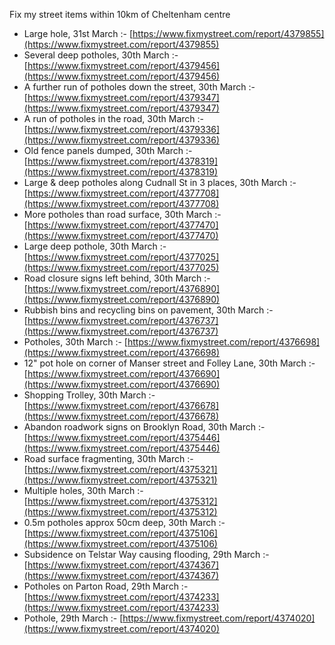 Fix my street items within 10km of Cheltenham centre

<!-- fix_marker starts -->

- Large hole, 31st March :- [https://www.fixmystreet.com/report/4379855](https://www.fixmystreet.com/report/4379855)
- Several deep potholes, 30th March :- [https://www.fixmystreet.com/report/4379456](https://www.fixmystreet.com/report/4379456)
- A further run of potholes down the street, 30th March :- [https://www.fixmystreet.com/report/4379347](https://www.fixmystreet.com/report/4379347)
- A run of potholes in the road, 30th March :- [https://www.fixmystreet.com/report/4379336](https://www.fixmystreet.com/report/4379336)
- Old fence panels dumped, 30th March :- [https://www.fixmystreet.com/report/4378319](https://www.fixmystreet.com/report/4378319)
- Large & deep potholes along Cudnall St in 3 places, 30th March :- [https://www.fixmystreet.com/report/4377708](https://www.fixmystreet.com/report/4377708)
- More potholes than road surface, 30th March :- [https://www.fixmystreet.com/report/4377470](https://www.fixmystreet.com/report/4377470)
- Large deep pothole, 30th March :- [https://www.fixmystreet.com/report/4377025](https://www.fixmystreet.com/report/4377025)
- Road closure signs left behind, 30th March :- [https://www.fixmystreet.com/report/4376890](https://www.fixmystreet.com/report/4376890)
- Rubbish bins and recycling bins on pavement, 30th March :- [https://www.fixmystreet.com/report/4376737](https://www.fixmystreet.com/report/4376737)
- Potholes, 30th March :- [https://www.fixmystreet.com/report/4376698](https://www.fixmystreet.com/report/4376698)
- 12" pot hole on corner of Manser street and Folley Lane, 30th March :- [https://www.fixmystreet.com/report/4376690](https://www.fixmystreet.com/report/4376690)
- Shopping Trolley, 30th March :- [https://www.fixmystreet.com/report/4376678](https://www.fixmystreet.com/report/4376678)
- Abandon roadwork signs on Brooklyn Road, 30th March :- [https://www.fixmystreet.com/report/4375446](https://www.fixmystreet.com/report/4375446)
- Road surface fragmenting, 30th March :- [https://www.fixmystreet.com/report/4375321](https://www.fixmystreet.com/report/4375321)
- Multiple holes, 30th March :- [https://www.fixmystreet.com/report/4375312](https://www.fixmystreet.com/report/4375312)
- 0.5m potholes approx 50cm deep, 30th March :- [https://www.fixmystreet.com/report/4375106](https://www.fixmystreet.com/report/4375106)
- Subsidence on Telstar Way causing flooding, 29th March :- [https://www.fixmystreet.com/report/4374367](https://www.fixmystreet.com/report/4374367)
- Potholes on Parton Road, 29th March :- [https://www.fixmystreet.com/report/4374233](https://www.fixmystreet.com/report/4374233)
- Pothole, 29th March :- [https://www.fixmystreet.com/report/4374020](https://www.fixmystreet.com/report/4374020)

<!-- fix_marker ends -->